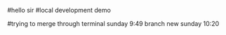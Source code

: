 #hello sir
#local development
demo 

#trying to merge through terminal 
sunday 9:49
branch new sunday 10:20